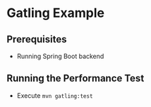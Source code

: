 # Gatling Example

## Prerequisites

- Running Spring Boot backend


## Running the Performance Test

- Execute `mvn gatling:test`
